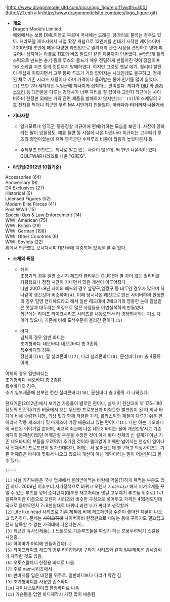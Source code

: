 ![http://www.dragonmodelsltd.com/pics/logo_figure.gif?width=300](http://z1.enh
a.kr/http://www.dragonmodelsltd.com/pics/logo_figure.gif)  

  * **개요**  
Dragon Models Limited.  
해외에서는 보통 DML이라고 부르며 국내에선 드래곤. 용가리로 불리는 경우도 있다. 프라모델 제조사에서 사업 확장 개념으로 12인치를 손대기
시작한 케이스이며 2000년대 초반에 매우 다양한 라인업으로 밀리터리 관련 시장을 견인하고 영화 피규어나 심지어는 아폴로 11호의 버즈
알드린 같은 제품까지 만들었다. 본업답게 플라스틱으로 만드는 총기 등의 루즈의 몰드가 매우 정밀하게 만들어진 것이 장점이며 1/6 스케일
지프 등의 킷트까지 발매하였다. 하지만 그것도 옛날 얘기, 퀄리티 발전이 무섭게 이뤄지면서 고무 통짜 루즈가 거의 없어지는 시대인데도
불구하고, 정체된 채로 기존 시리즈 재탕이나 하며 가격이나 올려받는 통에 인기를 많이 잃었다.`[1]` 또한 2차 세계대전 독일군에 지나치게
집착하는 편이었다. 게다가 [DID](DID.md) 와
[솔저스토리](%EC%86%94%EC%A0%80%EC%8A%A4%ED%86%A0%EB%A6%AC.md) 등 대전물을 다루는 경쟁사가
너무 자리를 잘 잡아서 그런지 최근에는 사이버하비 한정판 외에는 거의 관련 제품을 발매하지 않지만`[2]``[3]`1/6 스케일의 2호
전차를 찍더니 최근엔 무려 M4 셔먼까지 만들었다. <del>이러다가 티거꺼지 나올기세</del>  

  * **기타사항**  

    * 알게모르게 영국군, 홍콩경찰 피규어에 편애(?)하는 모습을 보인다. 사장이 영빠라는 말이 있을정도. 예를 들면 동 시절에 나온 다른나라 피규어는 고무떼기 루즈의 향연이었는데 유독 영국군만 수제루즈 비중이 월등히 높았다든지 등.  

    * 수제부츠 안만드는 회사로 알고 있는 사람이 많은데, 딱 한번 나온적이 있다. GULFWAR시리즈로 나온 "GREG".  

  * **라인업(2012년 10월기준)**  

Accessories (64)  
Anniversary (9)  
DX Exclusives (27)  
Historical (9)  
Licensed Figures (52)  
Modern Elite Forces (41)  
Post WWII (15)  
Special Ops & Law Enforcement (14)  
WWII American (75)  
WWII British (29)  
WWII German (198)  
WWII Other Countries (6)  
WWII Soviets (22)  
위에서 언급했듯 보시다시피 대전물에 치중되어 있음을 알 수 있다.  

  * **소체의 특징**  

    * 헤드  
초창기의 경우 일명 소시지 헤드라 불리우는 GIJOE와 별 차이 없는 퀄리티를 자랑했으나 점점 시간이 지나면서 많은 개선이 이루어졌다.  
다만 2007~9년 사이의 헤드의 경우 앞짱구,옆짱구 등 대두인 경우가 많으며 하나같이 생긴것이 비슷하며`[4]`, 이때 당시나온 레진으로
만든 사이버하비 한정판의 경우 일명 캔디헤드라고 해서 일반 헤드대비 2배크기의 영롱한 눈에 칼날같은 콧날과 대두라는 특징으로 많은 사람들을
아연실색하게 만들었다.  
최근에는 라이프 라이크시리즈 시리즈를 내놓으면서 타 경쟁회사와는 다소 차이가 있으나, 기존에 비해 도색수준이 올라간 편이다.`[5]`

    * 바디  
남체의 경우 일반 바디는  
초기형바디-네오바디-네오2바디 총 3종류,  
특수바디의 경우,  
장신바디`[6]`, 팔 실리콘바디`[7]`, 다리 실리콘바디`[8]`, 문신바디`[9]` 총 4종류이며,  
  
여체의 경우 일반바디는  
초기형바디-네오바디 총 2종류,  
특수바디의 경우,  
초기 일부제품에 선보인 전신 실리콘바디`[10]`, 문신바디 총 2종류 가 나와있다.  
  
현재기준(2012년)에서 보기엔 가동률이 별로인 편이나, 실제 키 환산대비 약 175~180 정도의 인간적(?)인 비율에서 오는 무난한
프로포션과 미칠듯한 벌크업이 된 타 회사 바디에 비해 슬림한 체형, 의상 핏과 함께 저렴한 가격, 플라스틱의 재질이 다루기 쉬운 편이라서
각종 개조바디 및 마개조에 가장 애용되고 있는 편이다`[11]`. 다만 이는 네오바디에 국한된 이야기일 뿐이며, 비교적 최근에 나온 네오2
바디는 꼴에 개선한답시고 기존 바디의 문제점이었던 어깨관절 부분을 수정한 것이 이게 바디 전체의 신 설계가 아닌 기존 네오바디의 부품을
우려먹어 추가한 것이라 쓸데없이 어깨만 넓어지는 현상이 일어나서 전체적인 프로포션이 망가진데다가, 어깨는 확 넓어졌는데 불구하고 의상사이즈는
기존 어깨좁은 바디에 맞춰서 나오고 있으니 개선이 아닌 개악이라는 말이 어울린다고 볼 수 있다.

`\----`

`[1]` 사실 가격부분은 국내 업체에서 올려받아먹는 바람에 억울(?)하게 욕먹는 부분도 있긴 하다. 2009년 이후부터 저가정책으로 바뀌고
오렌지 시리즈라고 해서 피겨 2개를 꾸밀 수 있는 루즈를 넣어 준다던지(대부분 재고처리용 옛날 고무떼기 루즈들 위주로) 1+1 밸류팩이란
이름으로 오렌지 시리즈와 비슷한 구성으로 넣어두고 가격은 45$정도인데 국내로 들여오면서 7~8만원대로 바뀌니 과연 누가 싸다고 생각할까.  
`[2]` Life like head 시리즈로 기존 제품에 비해 헤드페인팅 수준이 좋아진 제품이 나오고 있긴하다. 문제는
<del>사이코하비</del> 사이버하비 한정판으로 내놓는 통에 구하기도 껄끄럽고 전혀 납득할 수 없는 가격대에 나온다는거...  
`[3]` 최근엔 유사신제품(...) 느낌으로 기존루즈들을 짜집기 하는 포풍우려먹기 스킬을 시전중.  
`[4]` 하이바가 머리에 안들어간다(...)  
`[5]` 라이프라이크 헤드의 경우 라이언일병 구하기 시리즈와 같이 일부제품은 김세랑씨가 제작한 것도 있음.  
`[6]` 오토스콜체니 한정용 바디로 나옴  
`[7]` 주로 nam시리즈에서  
`[8]` 반바지를 입은 대전물 위주로. 일반바디보다 다리가 약간 김  
`[9]` 초기형바디를 사용한 존스바디  
`[10]` 차이나스트라이크 한정바디로 나옴  
`[11]` 가슴뽕을 없앤 바디제작시 가장 많이 애용됨

